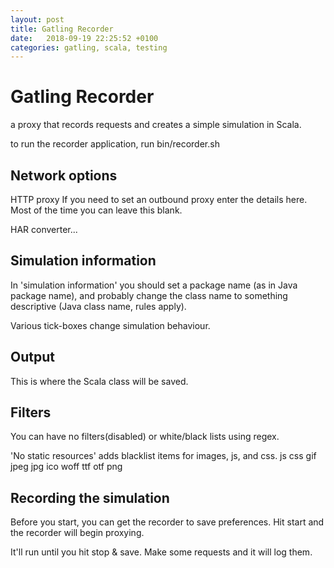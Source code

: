 ```yaml
---
layout: post
title: Gatling Recorder
date:   2018-09-19 22:25:52 +0100
categories: gatling, scala, testing
---
```

Gatling Recorder
============

a proxy that records requests and creates a simple simulation in Scala.

to run the recorder application, run bin/recorder.sh

Network options
---------------

HTTP proxy If you need to set an outbound proxy enter the details here.
Most of the time you can leave this blank.

HAR converter\...

Simulation information
----------------------

In 'simulation information' you should set a package name (as in Java
package name), and probably change the class name to something
descriptive (Java class name, rules apply).

Various tick-boxes change simulation behaviour.

Output
------

This is where the Scala class will be saved.

Filters
-------

You can have no filters(disabled) or white/black lists using regex.

'No static resources' adds blacklist items for images, js, and css. js
css gif jpeg jpg ico woff ttf otf png

Recording the simulation
------------------------

Before you start, you can get the recorder to save preferences. Hit
start and the recorder will begin proxying.

It'll run until you hit stop & save. Make some requests and it will log
them.
